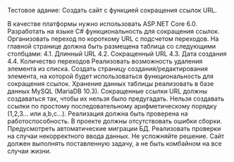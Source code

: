 Тестовое адание:
Создать сайт с функцией сокращения ссылок URL.

В качестве платформы нужно использовать ASP.NET Core 6.0.
Разработать на языке C# функциональность для сокращения ссылок.
Организовать переход по короткому URL с подсчетом переходов.
На главной странице должна быть размещена таблица со следующими столбцами:
4.1. Длинный URL
4.2. Сокращенный URL
4.3. Дата создания
4.4. Количество переходов
Реализовать возможность удаления элемента из списка.
Создать страницу создания/редактирования элемента, на которой будет использоваться функциональность для сокращения ссылок.
Хранение данных таблицы реализовать в базе данных MySQL (MariaDB 10.3).
Сокращенные ссылки URL должны создаваться так, чтобы их нельзя было предугадать. Нельзя создавать ссылки по простому последовательному арифметическому порядку (1,2,3… или a,b,c…).
Реализация должна быть проверена на работоспособность.
В проекте должны отсутствовать ошибки сборки.
Предусмотреть автоматические миграции БД.
Реализовать проверки на случаи некорректного ввода данных.
Не усложняйте решение. Сайт должен выполнять поставленную задачу, а не быть комбайном на все случаи жизни.
